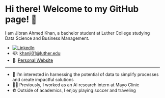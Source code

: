 # Hi there! Welcome to my GitHub page! 👋

I am Jibran Ahmed Khan, a bachelor student at Luther College studying Data Science and Business Management.

- [![LinkedIn](https://img.shields.io/badge/-LinkedIn-blue?style=flat-square&logo=linkedin)](http://www.linkedin.com/in/JibranAkhan)
- 📪: khanji01@luther.edu
- 🔗: [Personal Website](https://khanji0.github.io/Portfolio/)



---
- 👀 I’m interested in harnessing the potential of data to simplify processes and create impactful solutions
- 👨‍💻 Previously, I worked as an AI research intern at Mayo Clinic
- ⚽️ Outside of academics, I enjoy playing soccer and traveling
